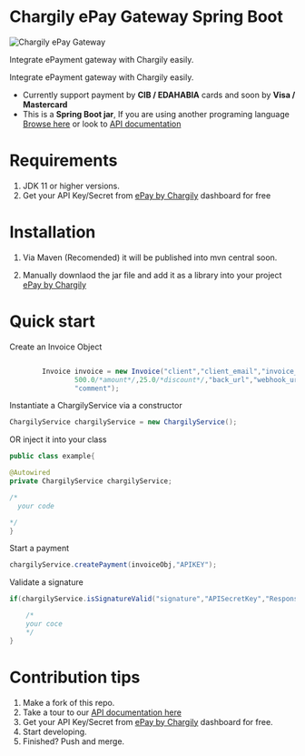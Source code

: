 
# Chargily ePay Gateway Spring Boot


![Chargily ePay Gateway](https://raw.githubusercontent.com/Chargily/epay-gateway-php/main/assets/banner-1544x500.png "Chargily ePay Gateway")


Integrate ePayment gateway with Chargily easily.

Integrate ePayment gateway with Chargily easily.
- Currently support payment by **CIB / EDAHABIA** cards and soon by **Visa / Mastercard**
- This is a **Spring Boot jar**, If you are using another programing language [Browse here](https://github.com/Chargily/) or look to [API documentation](https://github.com/Chargily/epay-gateway-php/blob/master/README_API.md)


# Requirements
1. JDK 11 or higher versions.
2. Get your API Key/Secret from [ePay by Chargily](https://epay.chargily.com.dz) dashboard for free

# Installation
1. Via Maven (Recomended) 
it will be published into mvn central soon.

2. Manually 
downlaod the jar file and add it as a library into your project
[ePay by Chargily](https://drive.google.com/file/d/1q7oGl1JonunyD7dr6VHWO79KrKn8otPs/view?usp=sharing)


# Quick start
Create an Invoice Object
```java

        Invoice invoice = new Invoice("client","client_email","invoice_number",
                500.0/*amount*/,25.0/*discount*/,"back_url","webhook_url", PaymentMode/*enum EDAHABIA,CIB*/,
                "comment");

```
Instantiate a ChargilyService via a constructor 
```java
ChargilyService chargilyService = new ChargilyService();
```
OR inject it into your class 
```java
public class example{

@Autowired
private ChargilyService chargilyService;

/*
  your code

*/
}
```
Start a payment
```java
chargilyService.createPayment(invoiceObj,"APIKEY");
```
Validate a signature
```java
if(chargilyService.isSignatureValid("signature","APISecretKey","ResponseData")){

    /*
    your coce 
    */
}
```



# Contribution tips
1. Make a fork of this repo.
2. Take a tour to our [API documentation here](http://dev.codingdz.com/python-chargily-epay/)
3. Get your API Key/Secret from [ePay by Chargily](https://epay.chargily.com) dashboard for free.
4. Start developing.
5. Finished? Push and merge.


